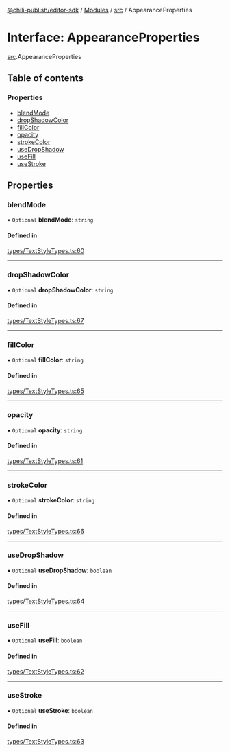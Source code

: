 [@chili-publish/editor-sdk](../README.md) / [Modules](../modules.md) / [src](../modules/src.md) / AppearanceProperties

# Interface: AppearanceProperties

[src](../modules/src.md).AppearanceProperties

## Table of contents

### Properties

- [blendMode](src.AppearanceProperties.md#blendmode)
- [dropShadowColor](src.AppearanceProperties.md#dropshadowcolor)
- [fillColor](src.AppearanceProperties.md#fillcolor)
- [opacity](src.AppearanceProperties.md#opacity)
- [strokeColor](src.AppearanceProperties.md#strokecolor)
- [useDropShadow](src.AppearanceProperties.md#usedropshadow)
- [useFill](src.AppearanceProperties.md#usefill)
- [useStroke](src.AppearanceProperties.md#usestroke)

## Properties

### blendMode

• `Optional` **blendMode**: `string`

#### Defined in

[types/TextStyleTypes.ts:60](https://github.com/chili-publish/editor-sdk/blob/bc89ed1/types/TextStyleTypes.ts#L60)

___

### dropShadowColor

• `Optional` **dropShadowColor**: `string`

#### Defined in

[types/TextStyleTypes.ts:67](https://github.com/chili-publish/editor-sdk/blob/bc89ed1/types/TextStyleTypes.ts#L67)

___

### fillColor

• `Optional` **fillColor**: `string`

#### Defined in

[types/TextStyleTypes.ts:65](https://github.com/chili-publish/editor-sdk/blob/bc89ed1/types/TextStyleTypes.ts#L65)

___

### opacity

• `Optional` **opacity**: `string`

#### Defined in

[types/TextStyleTypes.ts:61](https://github.com/chili-publish/editor-sdk/blob/bc89ed1/types/TextStyleTypes.ts#L61)

___

### strokeColor

• `Optional` **strokeColor**: `string`

#### Defined in

[types/TextStyleTypes.ts:66](https://github.com/chili-publish/editor-sdk/blob/bc89ed1/types/TextStyleTypes.ts#L66)

___

### useDropShadow

• `Optional` **useDropShadow**: `boolean`

#### Defined in

[types/TextStyleTypes.ts:64](https://github.com/chili-publish/editor-sdk/blob/bc89ed1/types/TextStyleTypes.ts#L64)

___

### useFill

• `Optional` **useFill**: `boolean`

#### Defined in

[types/TextStyleTypes.ts:62](https://github.com/chili-publish/editor-sdk/blob/bc89ed1/types/TextStyleTypes.ts#L62)

___

### useStroke

• `Optional` **useStroke**: `boolean`

#### Defined in

[types/TextStyleTypes.ts:63](https://github.com/chili-publish/editor-sdk/blob/bc89ed1/types/TextStyleTypes.ts#L63)
